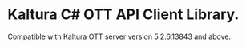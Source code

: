 # Kaltura C# OTT API Client Library.
Compatible with Kaltura OTT server version 5.2.6.13843 and above.
